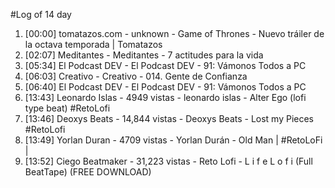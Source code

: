 #Log of 14 day

1. [00:00] tomatazos.com - unknown - Game of Thrones - Nuevo tráiler de la octava temporada | Tomatazos
1. [02:07] Meditantes - Meditantes - 7 actitudes para la vida
1. [05:34] El Podcast DEV - El Podcast DEV - 91: Vámonos Todos a PC
1. [06:03] Creativo - Creativo - 014. Gente de Confianza
1. [06:40] El Podcast DEV - El Podcast DEV - 91: Vámonos Todos a PC
1. [13:43] Leonardo Islas - 4949 vistas - leonardo islas - Alter Ego (lofi type beat) #RetoLofi
1. [13:46] Deoxys Beats - 14,844 vistas - Deoxys Beats - Lost my Pieces #RetoLofi
1. [13:49] Yorlan Duran - 4709 vistas - Yorlan Durán - Old Man | #RetoLoFi  ‎|
1. [13:52] Ciego Beatmaker - 31,223 vistas - Reto Lofi - L  i  f  e  L  o  f  i (Full BeatTape) (FREE DOWNLOAD)
